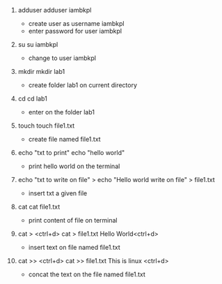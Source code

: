 1. adduser <username>
   adduser iambkpl

   - create user as username iambkpl
   - enter password for user iambkpl

2. su <username>
   su iambkpl

   - change to user iambkpl

3. mkdir <foldername>
   mkdir lab1

   - create folder lab1 on current directory

4. cd <foldername>
   cd lab1

   - enter on the folder lab1

5. touch <filename>
   touch file1.txt

   - create file named file1.txt

6. echo "txt to print"
   echo "hello world"

   - print hello world on the terminal

7. echo "txt to write on file" > <filename>
   echo "Hello world write on file" > file1.txt

   - insert txt a given file

8. cat <filename>
   cat file1.txt

   - print content of file on terminal

9. cat > <filename> <enter> <txt to add on file> <ctrl+d>
   cat > file1.txt <enter> Hello World<ctrl+d>

   - insert text on file named file1.txt

10. cat >> <filename> <enter> <text to add on file> <ctrl+d>
    cat >> file1.txt <enter> This is linux <ctrl+d>
    - concat the text on the file named file1.txt
